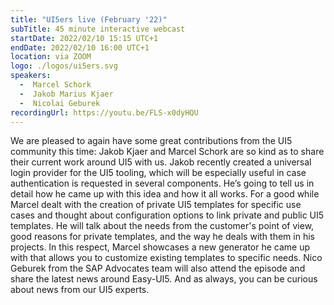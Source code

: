 ```yaml
---
title: "UI5ers live (February '22)"
subTitle: 45 minute interactive webcast
startDate: 2022/02/10 15:15 UTC+1
endDate: 2022/02/10 16:00 UTC+1
location: via ZOOM
logo: ./logos/ui5ers.svg
speakers:
  -  Marcel Schork
  -  Jakob Marius Kjaer
  -  Nicolai Geburek
recordingUrl: https://youtu.be/FLS-x0dyHQU
---
```

We are pleased to again have some great contributions from the UI5 community this time: Jakob Kjaer and Marcel Schork are so kind as to share their current work around UI5 with us. Jakob recently created a universal login provider for the UI5 tooling, which will be especially useful in case authentication is requested in several components. He’s going to tell us in detail how he came up with this idea and how it all works. For a good while Marcel dealt with the creation of private UI5 templates for specific use cases and thought about configuration options to link private and public UI5 templates. He will talk about the needs from the customer's point of view, good reasons for private templates, and the way he deals with them in his projects. In this respect, Marcel showcases a new generator he came up with that allows you to customize existing templates to specific needs. Nico Geburek from the SAP Advocates team will also attend the episode and share the latest news around Easy-UI5. And as always, you can be curious about news from our UI5 experts.
